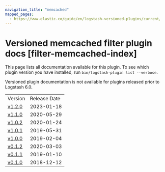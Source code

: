 ```yaml
---
navigation_title: "memcached"
mapped_pages:
  - https://www.elastic.co/guide/en/logstash-versioned-plugins/current/filter-memcached-index.html
---
```


# Versioned memcached filter plugin docs [filter-memcached-index]

This page lists all documentation available for this plugin. To see which plugin version you have installed, run `bin/logstash-plugin list --verbose`.

Versioned plugin documentation is not available for plugins released prior to Logstash 6.0.

| | |
| :- | :- |
| Version | Release Date |
| [v1.2.0](v1-2-0-plugins-filters-memcached.md) | 2023-01-18 |
| [v1.1.0](v1-1-0-plugins-filters-memcached.md) | 2020-05-29 |
| [v1.0.2](v1-0-2-plugins-filters-memcached.md) | 2020-01-24 |
| [v1.0.1](v1-0-1-plugins-filters-memcached.md) | 2019-05-31 |
| [v1.0.0](v1-0-0-plugins-filters-memcached.md) | 2019-02-04 |
| [v0.1.2](v0-1-2-plugins-filters-memcached.md) | 2020-03-03 |
| [v0.1.1](v0-1-1-plugins-filters-memcached.md) | 2019-01-10 |
| [v0.1.0](v0-1-0-plugins-filters-memcached.md) | 2018-12-12 |
